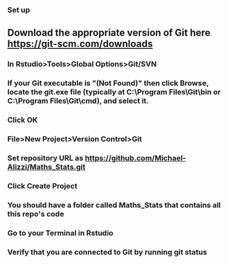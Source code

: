 ### Set up ###
## Download the appropriate version of Git here https://git-scm.com/downloads
### In Rstudio>Tools>Global Options>Git/SVN
### If your Git executable is "(Not Found)" then click Browse, locate the git.exe file (typically at C:\Program Files\Git\bin or C:\Program Files\Git\cmd), and select it.
### Click OK
### File>New Project>Version Control>Git
### Set repository URL as https://github.com/Michael-Alizzi/Maths_Stats.git
### Click Create Project
### You should have a folder called Maths_Stats that contains all this repo's code
### Go to your Terminal in Rstudio
### Verify that you are connected to Git by running git status



